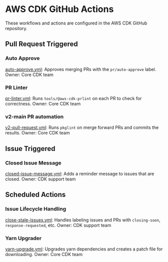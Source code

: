 # AWS CDK GitHub Actions

These workflows and actions are configured in the AWS CDK GitHub repository.

## Pull Request Triggered

### Auto Approve
[auto-approve.yml](auto-approve.yml): Approves merging PRs with the
`pr/auto-approve` label.
Owner: Core CDK team

### PR Linter
[pr-linter.yml](pr-linter.yml): Runs `tools/@aws-cdk-prlint` on each PR to
check for correctness.
Owner: Core CDK team

### v2-main PR automation
[v2-pull-request.yml](v2-pull-request.yml): Runs `pkglint` on merge forward PRs
and commits the results.
Owner: Core CDK team

## Issue Triggered

### Closed Issue Message
[closed-issue-message.yml](closed-issue-message.yml): Adds a reminder message
to issues that are closed.
Owner: CDK support team

## Scheduled Actions

### Issue Lifecycle Handling
[close-stale-issues.yml](close-stale-issues.yml): Handles labeling issues and
PRs with `closing-soon`, `response-requested`, etc.
Owner: CDK support team

### Yarn Upgrader
[yarn-upgrade.yml](yarn-upgrade.yml): Upgrades yarn dependencies and creates a
patch file for downloading.
Owner: Core CDK team